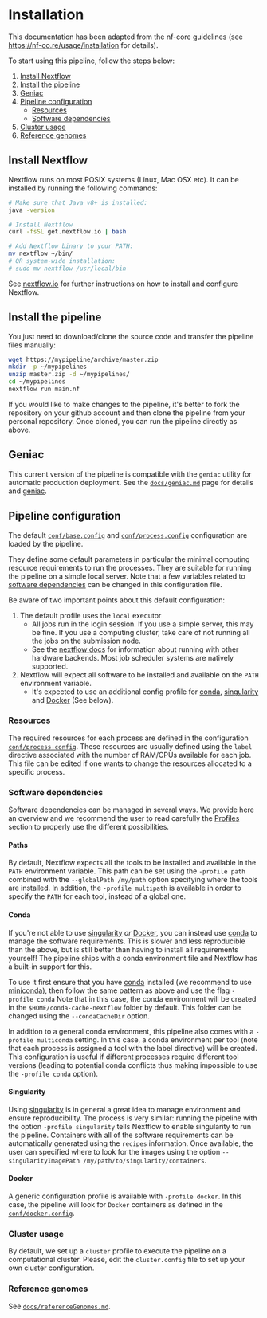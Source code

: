 # Installation

This documentation has been adapted from the nf-core guidelines
(see https://nf-co.re/usage/installation for details).

To start using this pipeline, follow the steps below:

1. [Install Nextflow](#install-nextflow)
2. [Install the pipeline](#install-the-pipeline)
3. [Geniac](#geniac)
4. [Pipeline configuration](#pipeline-configuration)
    * [Resources](#resources)
    * [Software dependencies](#software-dependencies)
5. [Cluster usage](#cluster-usage)
6. [Reference genomes](#reference-genomes)

## Install Nextflow

Nextflow runs on most POSIX systems (Linux, Mac OSX etc). It can be installed by running the following commands:

```bash
# Make sure that Java v8+ is installed:
java -version

# Install Nextflow
curl -fsSL get.nextflow.io | bash

# Add Nextflow binary to your PATH:
mv nextflow ~/bin/
# OR system-wide installation:
# sudo mv nextflow /usr/local/bin
```

See [nextflow.io](https://www.nextflow.io/) for further instructions on how to install and configure Nextflow.

## Install the pipeline

You just need to download/clone the source code and transfer the pipeline files manually:

```bash
wget https://mypipeline/archive/master.zip
mkdir -p ~/mypipelines
unzip master.zip -d ~/mypipelines/
cd ~/mypipelines
nextflow run main.nf
```

If you would like to make changes to the pipeline, it's better to fork the repository on your github account and then clone the pipeline from your personal repository. 
Once cloned, you can run the pipeline directly as above.

## Geniac

This current version of the pipeline is compatible with the `geniac` utility for automatic production deployment.
See the [`docs/geniac.md`](geniac.md) page for details and [geniac](https://geniac.readthedocs.io).

## Pipeline configuration

The default [`conf/base.config`](../conf/base.config) and  [`conf/process.config`](../conf/process.config) configuration are loaded by the pipeline.

They define some default parameters in particular the minimal computing resource requirements to run the processes. They are suitable for running the pipeline on a simple local server.
Note that a few variables related to [software dependencies](#software-dependencies) can be changed in this configuration file.

Be aware of two important points about this default configuration:

1. The default profile uses the `local` executor
    * All jobs run in the login session. If you use a simple server, this may be fine. 
	If you use a computing cluster, take care of not running all the jobs on the submission node.
    * See the [nextflow docs](https://www.nextflow.io/docs/latest/executor.html) for information about running with other hardware backends.
	Most job scheduler systems are natively supported.
2. Nextflow will expect all software to be installed and available on the `PATH` environment variable.
    * It's expected to use an additional config profile for [conda](https://docs.conda.io), [singularity](https://sylabs.io/guides/3.6/user-guide/) and [Docker](https://www.docker.com/) (See below).

### Resources

The required resources for each process are defined in the configuration [`conf/process.config`](../conf/process.config).
These resources are usually defined using the `label` directive associated with the number of RAM/CPUs available for each job.
This file can be edited if one wants to change the resources allocated to a specific process.

### Software dependencies

Software dependencies can be managed in several ways. We provide here an overview and we recommend the user to read carefully the [Profiles](profiles.md) section to properly use the different possibilities.

#### Paths

By default, Nextflow expects all the tools to be installed and available in the `PATH` environment variable.
This path can be set using the `-profile path` combined with the `--globalPath /my/path` option specifying where the tools are installed.
In addition, the `-profile multipath` is available in order to specify the `PATH` for each tool, instead of a global one.

#### Conda

If you're not able to use [singularity](https://sylabs.io/guides/3.6/user-guide/) _or_ [Docker](https://www.docker.com/), you can instead use [conda](https://docs.conda.io) to manage the software requirements.
This is slower and less reproducible than the above, but is still better than having to install all requirements yourself!
The pipeline ships with a conda environment file and Nextflow has a built-in support for this.

To use it first ensure that you have [conda](https://docs.conda.io) installed (we recommend to use [miniconda](https://conda.io/miniconda.html)), then follow the same pattern as above and use the flag `-profile conda`
Note that in this case, the conda environment will be created in the `$HOME/conda-cache-nextflow` folder by default. This folder can be changed using the `--condaCacheDir` option.

In addition to a general conda environment, this pipeline also comes with a `-profile multiconda` setting. In this case, a conda environment per tool (note that each process is assigned a tool with the label directive) will be created.
This configuration is useful if different processes require different tool versions (leading to potential conda conflicts thus making impossible to use the `-profile conda` option).

#### Singularity

Using [singularity](https://sylabs.io/guides/3.6/user-guide/) is in general a great idea to manage environment and ensure reproducibility.
The process is very similar: running the pipeline with the option `-profile singularity` tells Nextflow to enable singularity to run the pipeline. 
Containers with all of the software requirements can be automatically generated using the `recipes` information.
Once available, the user can specified where to look for the images using the option `--singularityImagePath /my/path/to/singularity/containers`.

#### Docker

A generic configuration profile is available with `-profile docker`.
In this case, the pipeline will look for `Docker` containers as defined in the [`conf/docker.config`](conf/docker.config).

### Cluster usage

By default, we set up a `cluster` profile to execute the pipeline on a computational cluster.
Please, edit the `cluster.config` file to set up your own cluster configuration.

### Reference genomes

See [`docs/referenceGenomes.md`](referenceGenomes.md).
